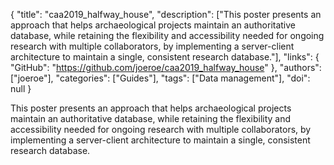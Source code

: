 {
  "title": "caa2019_halfway_house",
  "description": ["This poster presents an approach that helps archaeological projects maintain an authoritative database, while retaining the flexibility and accessibility needed for ongoing research with multiple collaborators, by implementing a server-client architecture to maintain a single, consistent research database."],
  "links": {
    "GitHub": "https://github.com/joeroe/caa2019_halfway_house"
  },
  "authors": ["joeroe"],
  "categories": ["Guides"],
  "tags": ["Data management"],
  "doi": null
}

<!-- Generated by csv2md.R – do not edit by hand -->

This poster presents an approach that helps archaeological projects maintain an authoritative database, while retaining the flexibility and accessibility needed for ongoing research with multiple collaborators, by implementing a server-client architecture to maintain a single, consistent research database.